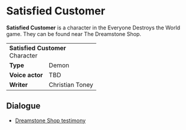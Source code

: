 # Satisfied Customer
**Satisfied Customer** is a character in the Everyone Destroys the World game. They can be found near The Dreamstone Shop.

<table>
  <tbody>
    <tr>
      <td colspan="2">
        <b>Satisfied Customer</b>
        <section>Character</section>
      </td>
    </tr>
    <tr>
      <td>
        <b>Type</b>
      </td>
      <td>Demon</td>
    </tr>
    <tr>
      <td>
        <b>Voice actor</b>
      </td>
      <td>TBD</td>
    </tr>
    <tr>
      <td>
        <b>Writer</b>
      </td>
      <td>Christian Toney</td>
    </tr>
  </tbody>
<table>

## Dialogue
* [Dreamstone Shop testimony](/scripts/dreamstone-shop-testimony.md)